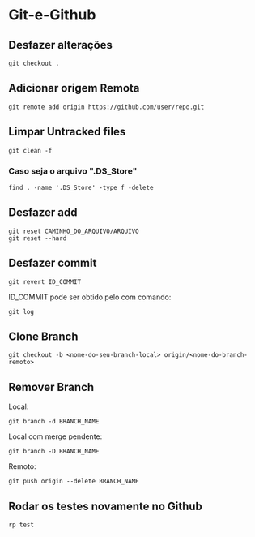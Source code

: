 # Git-e-Github

## Desfazer alterações

```
git checkout .
```

## Adicionar origem Remota

```
git remote add origin https://github.com/user/repo.git
```




## Limpar Untracked files

```
git clean -f
```

### Caso seja o arquivo ".DS_Store"

```
find . -name '.DS_Store' -type f -delete
```

## Desfazer add 

```
git reset CAMINHO_DO_ARQUIVO/ARQUIVO
git reset --hard
```

## Desfazer commit

```
git revert ID_COMMIT 
```

ID_COMMIT pode ser obtido pelo com comando:

```
git log
```

## Clone Branch

```
git checkout -b <nome-do-seu-branch-local> origin/<nome-do-branch-remoto>
```

## Remover Branch

Local:
```
git branch -d BRANCH_NAME
```
Local com merge pendente:
```
git branch -D BRANCH_NAME
```

Remoto:
```
git push origin --delete BRANCH_NAME
```

## Rodar os testes novamente no Github

```
rp test
```
